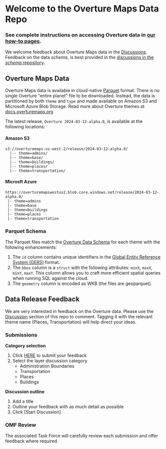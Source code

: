 Welcome to the Overture Maps Data Repo
===

### See complete instructions on accessing Overture data in **[our how-to pages](https://labs.overturemaps.org/how-to/accessing-data/)**. 

We welcome feedback about Overture Maps data in the [Discussions](https://github.com/OvertureMaps/data/discussions/new/choose). Feedback on the data *schema*, is best provided in the [discussions in the *schema* repository](https://github.com/OvertureMaps/schema/discussions).


Overture Maps Data
---
Overture Maps data is available in cloud-native [Parquet](https://parquet.apache.org/docs/) format.
There is no single Overture "entire planet" file to be downloaded. Instead, the data is partitioned by both `theme` and `type` and made available on Amazon S3 and Microsoft Azure Blob Storage. Read more about Overture themes at [docs.overturemaps.org](https://docs.overturemaps.org)

The latest release, `Overture 2024-03-12-alpha.0`, is available at the following locations: 

#### Amazon S3 
```
s3://overturemaps-us-west-2/release/2024-03-12-alpha.0/
  |-- theme=admins/
  |-- theme=base/
  |-- theme=buildings/
  |-- theme=places/
  |-- theme=transportation/
```

#### Microsft Azure
```
https://overturemapswestus2.blob.core.windows.net/release/2024-03-12-alpha.0/
 |- theme=admins
 |- theme=base
 |- theme=buildings
 |- theme=places
 |- theme=transportation
```

### Parquet Schema
The Parquet files match the [Overture Data Schema](https://docs.overturemaps.org/)
for each theme with the following enhancements:

1. The `id` column contains unique identifiers in the [Global Entity Reference System (GERS)](https://docs.overturemaps.org/gers/) format.
2. The `bbox` column is a `struct` with the following attributes:
   `minX`, `maxX`, `minY`, `maxY`. This column allows you to craft more
   efficient spatial queries when running SQL against the cloud.
3. The `geometry` column is encoded as WKB (the files are geoparquet).


Data Release Feedback
---
We are very interested in feedback on the Overture data. Please use the [Discussion](https://github.com/OvertureMaps/data/discussions) section of this repo to comment. Tagging it with the relevant theme name (Places, Transportation) will help direct your ideas.

### Submissions

**Category selection**
1. Click [HERE](https://github.com/OvertureMaps/data/discussions/new/choose) to submit your feedback
2. Select the layer discussion category
   - Administration Boundaries
   - Transportation
   - Places
   - Buildings

**Discussion outline**
1. Add a title
2. Outline your feedback with as much detail as possible
3. Click [Start Discussion]

### OMF Review
The associated Task Force will carefully review each submission and offer feedback where required.
